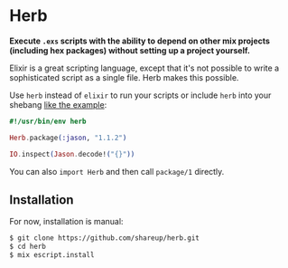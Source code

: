 # Herb

**Execute `.exs` scripts with the ability to depend on other mix projects (including hex packages) without setting up a project yourself.**

Elixir is a great scripting language, except that it's not possible to write a sophisticated script as a single file. Herb makes this possible.

Use `herb` instead of `elixir` to run your scripts or include `herb` into your shebang [like the example](test/example.exs):

```elixir
#!/usr/bin/env herb

Herb.package(:jason, "1.1.2")

IO.inspect(Jason.decode!("{}"))
```

You can also `import Herb` and then call `package/1` directly.

## Installation

For now, installation is manual:

```sh
$ git clone https://github.com/shareup/herb.git
$ cd herb
$ mix escript.install
```

